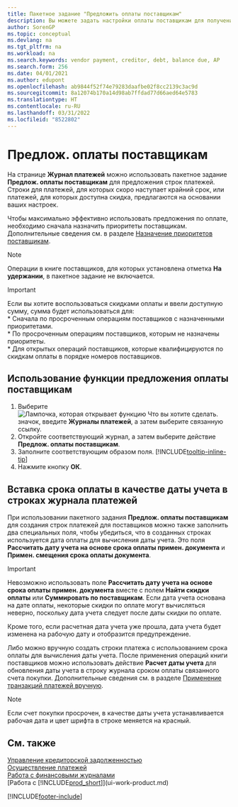 ```yaml
---
title: Пакетное задание "Предложить оплаты поставщикам"
description: Вы можете задать настройки оплаты поставщикам для получения предложений по оплатам, которые быть произведены в ближайшее время или по которым доступны скидки.
author: SorenGP
ms.topic: conceptual
ms.devlang: na
ms.tgt_pltfrm: na
ms.workload: na
ms.search.keywords: vendor payment, creditor, debt, balance due, AP
ms.search.form: 256
ms.date: 04/01/2021
ms.author: edupont
ms.openlocfilehash: ab9844f52f74e79283daafbe02f8cc2139c3ac9d
ms.sourcegitcommit: 8a12074b170a14d98ab7ffdad77d66aed64e5783
ms.translationtype: HT
ms.contentlocale: ru-RU
ms.lasthandoff: 03/31/2022
ms.locfileid: "8522802"
---
```

# <a name="suggest-vendor-payments"></a>Предлож. оплаты поставщикам

На странице **Журнал платежей** можно использовать пакетное задание **Предлож. оплаты поставщикам** для предложения строк платежей. Строки для платежей, для которых скоро наступает крайний срок, или платежей, для которых доступна скидка, предлагаются на основании ваших настроек.

Чтобы максимально эффективно использовать предложения по оплате, необходимо сначала назначить приоритеты поставщикам. Дополнительные сведения см. в разделе [Назначение приоритетов поставщикам](purchasing-how-prioritize-vendors.md).  

> [!NOTE]  
> Операции в книге поставщиков, для которых установлена отметка **На удержании**, в пакетное задание не включается.  

> [!IMPORTANT]  
>   Если вы хотите воспользоваться скидками оплаты и ввели доступную сумму, сумма будет использоваться для:  
    * Сначала по просроченным операциям поставщиков с назначенными приоритетами.   
    * По просроченным операциям поставщиков, которым не назначены приоритеты.  
    * Для открытых операций поставщиков, которые квалифицируются по скидкам оплаты в порядке номеров поставщиков.  

## <a name="to-use-the-suggest-vendor-payments-function"></a>Использование функции предложения оплаты поставщикам
1. Выберите ![Лампочка, которая открывает функцию Что вы хотите сделать.](media/ui-search/search_small.png "Что вы хотите сделать") значок, введите **Журналы платежей**, а затем выберите связанную ссылку.  
2. Откройте соответствующий журнал, а затем выберите действие **Предлож. оплаты поставщикам**.  
3. Заполните соответствующим образом поля. [!INCLUDE[tooltip-inline-tip](includes/tooltip-inline-tip_md.md)]  
4. Нажмите кнопку **ОК**.  

## <a name="to-insert-the-due-date-as-posting-date-on-payment-journal-lines"></a>Вставка срока оплаты в качестве даты учета в строках журнала платежей
При использовании пакетного задания **Предлож. оплаты поставщикам** для создания строк платежей для поставщиков можно также заполнить два специальных поля, чтобы убедиться, что в созданных строках используется дата оплаты для вычисления даты учета. Это поля **Рассчитать дату учета на основе срока оплаты примен. документа** и **Примен. смещения срока оплаты документа**.  

> [!IMPORTANT]  
>   Невозможно использовать поле **Рассчитать дату учета на основе срока оплаты примен. документа** вместе с полем **Найти скидки оплаты** или **Суммировать по поставщикам**. Если дата учета основана на дате оплаты, некоторые скидки по оплате могут вычисляться неверно, поскольку дата учета следует после даты скидки по оплате.  

Кроме того, если расчетная дата учета уже прошла, дата учета будет изменена на рабочую дату и отобразится предупреждение.  

Либо можно вручную создать строки платежа с использованием срока оплаты для вычисления даты учета. После применения операций книги поставщиков можно использовать действие **Расчет даты учета** для обновления даты учета в строку журнала сроком оплаты связанного счета покупки. Дополнительные сведения см. в разделе [Применение транзакций платежей вручную](payables-how-apply-purchase-transactions-manually.md).  

> [!NOTE]  
>   Если счет покупки просрочен, в качестве даты учета устанавливается рабочая дата и цвет шрифта в строке меняется на красный.  

## <a name="see-also"></a>См. также
[Управление кредиторской задолженностью](payables-manage-payables.md)  
[Осуществление платежей](payables-make-payments.md)  
[Работа с финансовыми журналами](ui-work-general-journals.md)  
[Работа с [!INCLUDE[prod_short](includes/prod_short.md)]](ui-work-product.md)  


[!INCLUDE[footer-include](includes/footer-banner.md)]